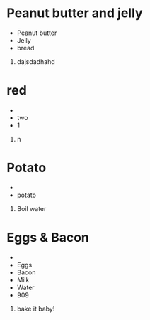 # Peanut butter and jelly
* Peanut butter
* Jelly
* bread
1. dajsdadhahd
# red
* 
* two
* 1
1. n
# Potato
* 
* potato
1. Boil water
# Eggs & Bacon
* 
* Eggs
* Bacon
* Milk 
* Water
* 909
1. bake it baby!
